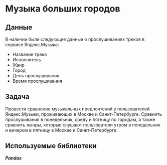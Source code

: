 # Музыка больших городов

## **Данные**

В наличии были следующие данные о прослушиваниях треков в сервисе Яндекс.Музыка:
* Название трека
 * Исполнитель
* Жанр
* Город
* День прослушивания
* Время прослушивания

## **Задача**

Провести сравнение музыкальных предпочтений у пользователей Яндекс.Музыки, проживающих в Москве и Санкт-Петербурге. Сравнить прослушивания в понедельник, среду и пятницу по городам, а также сравнить жанры, которые слушают пользователи утром в понедельник и вечером в пятницу в Москве и Санкт-Петербурге.

## **Используемые библиотеки**

***Pandas***

